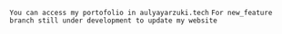 `You can access my portofolio in aulyayarzuki.tech`
`For new_feature branch still under development to update my website`